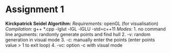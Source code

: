 # Assignment 1
**Kirckpatrick Seidel Algortihm:**
_Requirements:_ openGL (for visualisation)
_Compilation:_ g++ *.cpp -lglut -lGL -lGLU -std=c++11
_Modes:_
	1. no command line arguments: randomly generate points and find hull
	2. -v: random generation in visual mode
	3. -c: manually enter the points (enter points value > 1 to exit loop)
	4. -vc: option -c with visual mode
